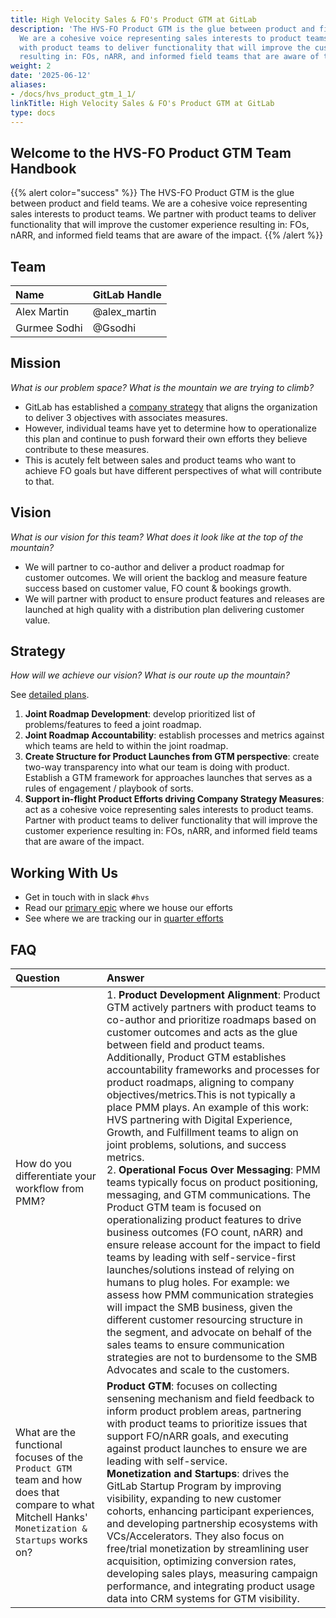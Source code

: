```yaml
---
title: High Velocity Sales & FO's Product GTM at GitLab
description: 'The HVS-FO Product GTM is the glue between product and field teams.
  We are a cohesive voice representing sales interests to product teams. We partner
  with product teams to deliver functionality that will improve the customer experience
  resulting in: FOs, nARR, and informed field teams that are aware of the impact.'
weight: 2
date: '2025-06-12'
aliases:
- /docs/hvs_product_gtm_1_1/
linkTitle: High Velocity Sales & FO's Product GTM at GitLab
type: docs
---
```


<link rel="stylesheet" type="text/css" href="/stylesheets/biztech.css" />

## Welcome to the HVS-FO Product GTM Team Handbook

{{% alert color="success" %}}
The HVS-FO Product GTM is the glue between product and field teams. We are a cohesive voice representing sales interests to product teams. We partner with product teams to deliver functionality that will improve the customer experience resulting in: FOs, nARR, and informed field teams that are aware of the impact.
{{% /alert %}}

## Team

|  **Name** | **GitLab Handle** |
| :--------------- | :----------------- | 
| Alex Martin | @alex_martin | 
| Gurmee Sodhi | @Gsodhi | 

## Mission

_What is our problem space? What is the mountain we are trying to climb?_

- GitLab has established a [company strategy](https://internal.gitlab.com/handbook/company/three-year-strategy/) that aligns the organization to deliver 3 objectives with associates measures.
- However, individual teams have yet to determine how to operationalize this plan and continue to push forward their own efforts they believe contribute to these measures.
- This is acutely felt between sales and product teams who want to achieve FO goals but have different perspectives of what will contribute to that.

## Vision

_What is our vision for this team? What does it look like at the top of the mountain?_

- We will partner to co-author and deliver a product roadmap for customer outcomes. We will orient the backlog and measure feature success based on customer value, FO count & bookings growth.
- We will partner with product to ensure product features and releases are launched at high quality with a distribution plan delivering customer value.

## Strategy

_How will we achieve our vision? What is our route up the mountain?_

See [detailed plans](https://docs.google.com/document/d/1MzL3l_vPHLX17IVW1sX64k-7qZ_u2ztwfmdP5vBhyXg/edit?tab=t.0#bookmark=id.ep12ubbj44uz).

1. **Joint Roadmap Development**: develop prioritized list of problems/features to feed a joint roadmap.
2. **Joint Roadmap Accountability**: establish processes and metrics against which teams are held to within the joint roadmap.
3. **Create Structure for Product Launches from GTM perspective**: create two-way transparency into what our team is doing with product. Establish a GTM framework for approaches launches that serves as a rules of engagement / playbook of sorts.
4. **Support in-flight Product Efforts driving Company Strategy Measures**: act as a cohesive voice representing sales interests to product teams. Partner with product teams to deliver functionality that will improve the customer experience resulting in: FOs, nARR, and informed field teams that are aware of the impact.

## Working With Us

- Get in touch with in slack `#hvs`
- Read our [primary epic](https://gitlab.com/groups/gitlab-com/sales-team/-/epics/122) where we house our efforts
- See where we are tracking our in [quarter efforts](https://docs.google.com/spreadsheets/d/1V4OIpKLbm9PHKkW4jamIBu9FljbVUh_cwfahWHzwQv0/edit?usp=sharing)

## FAQ

|  **Question** | **Answer** |
| :--------------- | :----------------- | 
| How do you differentiate your workflow from PMM? | 1. **Product Development Alignment**: Product GTM actively partners with product teams to co-author and prioritize roadmaps based on customer outcomes and acts as the glue between field and product teams. Additionally, Product GTM establishes accountability frameworks and processes for product roadmaps, aligning to company objectives/metrics.This is not typically a place PMM plays. An example of this work: HVS partnering with Digital Experience, Growth, and Fulfillment teams to align on joint problems, solutions, and success metrics. <br> 2. **Operational Focus Over Messaging**: PMM teams typically focus on product positioning, messaging, and GTM communications. The Product GTM team is focused on operationalizing product features to drive business outcomes (FO count, nARR) and ensure release account for the impact to field teams by leading with self-service-first launches/solutions instead of relying on humans to plug holes. For example: we assess how PMM communication strategies will impact the SMB business, given the different customer resourcing structure in the segment, and advocate on behalf of the sales teams to ensure communication strategies are not to burdensome to the SMB Advocates and scale to the customers.  <br> | 
| What are the functional focuses of the `Product GTM` team and how does that compare to what Mitchell Hanks' `Monetization & Startups` works on? | **Product GTM**: focuses on collecting sensening mechanism and field feedback to inform product problem areas, partnering with product teams to prioritize issues that support FO/nARR goals, and executing against product launches to ensure we are leading with self-service.<br> **Monetization and Startups**: drives the GitLab Startup Program by improving visibility, expanding to new customer cohorts, enhancing participant experiences, and developing partnership ecosystems with VCs/Accelerators. They also focus on free/trial monetization by streamlining user acquisition, optimizing conversion rates, developing sales plays, measuring campaign performance, and integrating product usage data into CRM systems for GTM visibility. | 
